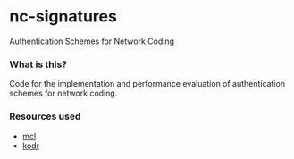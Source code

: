 # nc-signatures
Authentication Schemes for Network Coding

### What is this?
Code for the implementation and performance evaluation of authentication schemes for network coding.

### Resources used
 - [mcl](https://github.com/herumi/mcl)
 - [kodr](https://github.com/itzmeanjan/kodr)
